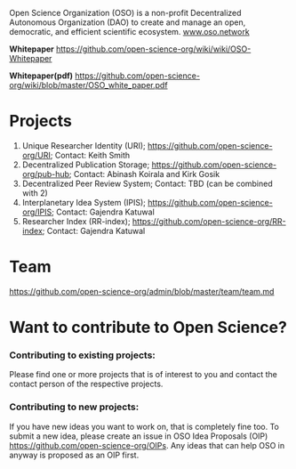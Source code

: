 Open Science Organization (OSO) is a non-profit Decentralized Autonomous Organization (DAO) to create and manage an open, democratic, and efficient scientific ecosystem. www.oso.network

**Whitepaper** https://github.com/open-science-org/wiki/wiki/OSO-Whitepaper

**Whitepaper(pdf)** https://github.com/open-science-org/wiki/blob/master/OSO_white_paper.pdf


# Projects
1. Unique Researcher Identity (URI); https://github.com/open-science-org/URI; Contact: Keith Smith
2. Decentralized Publication Storage; https://github.com/open-science-org/pub-hub; Contact: Abinash Koirala and Kirk Gosik
3. Decentralized Peer Review System; Contact: TBD (can be combined with 2)
4. Interplanetary Idea System (IPIS); https://github.com/open-science-org/IPIS; Contact: Gajendra Katuwal
5. Researcher Index (RR-index); https://github.com/open-science-org/RR-index; Contact: Gajendra Katuwal

# Team
https://github.com/open-science-org/admin/blob/master/team/team.md

# Want to contribute to Open Science?
### Contributing to existing projects: 
Please find one or more projects that is of interest to you and contact the contact person of the respective projects.

### Contributing to new projects: 
If you have new ideas you want to work on, that is completely fine too. To submit a new idea, please create an issue in OSO Idea Proposals (OIP) https://github.com/open-science-org/OIPs. Any ideas that can help OSO in anyway is proposed as an OIP first.

